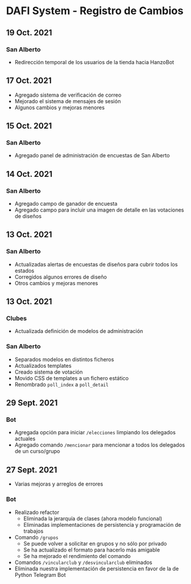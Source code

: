 DAFI System - Registro de Cambios
=================================

## 19 Oct. 2021

### San Alberto

* Redirección temporal de los usuarios de la tienda hacia HanzoBot

## 17 Oct. 2021

* Agregado sistema de verificación de correo
* Mejorado el sistema de mensajes de sesión
* Algunos cambios y mejoras menores

## 15 Oct. 2021

### San Alberto

* Agregado panel de administración de encuestas de San Alberto

## 14 Oct. 2021

### San Alberto

* Agregado campo de ganador de encuesta
* Agregado campo para incluir una imagen de detalle en las votaciones de diseños

## 13 Oct. 2021

### San Alberto

* Actualizadas alertas de encuestas de diseños para cubrir todos los estados
* Corregidos algunos errores de diseño
* Otros cambios y mejoras menores

## 13 Oct. 2021

### Clubes

* Actualizada definición de modelos de administración

### San Alberto

* Separados modelos en distintos ficheros
* Actualizados templates
* Creado sistema de votación
* Movido CSS de templates a un fichero estático
* Renombrado `poll_index` a `poll_detail`

## 29 Sept. 2021

### Bot

* Agregada opción para iniciar `/elecciones` limpiando los delegados actuales
* Agregado comando `/mencionar` para mencionar a todos los delegados de un curso/grupo


## 27 Sept. 2021

* Varias mejoras y arreglos de errores

### Bot

* Realizado refactor
  * Eliminada la jerarquía de clases (ahora modelo funcional)
  * Eliminadas implementaciones de persistencia y programación de trabajos
* Comando `/grupos`
  * Se puede volver a solicitar en grupos y no sólo por privado
  * Se ha actualizado el formato para hacerlo más amigable
  * Se ha mejorado el rendimiento del comando
* Comandos `/vincularclub` y `/desvincularclub` eliminados
* Eliminada nuestra implementación de persistencia en favor de la de Python Telegram Bot
